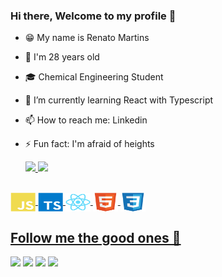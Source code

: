 ### Hi there, Welcome to my profile 👋

- 😁 My name is Renato Martins
- 📅 I'm 28 years old
- 🎓 Chemical Engineering Student
- 🌱 I’m currently learning React with Typescript
- 📫 How to reach me: Linkedin
- ⚡ Fun fact: I'm afraid of heights 

  <div style="display: inline_block">
  <a href="https://github.com/rmartins94">
  <img width="auto"height="180em" src="https://github-readme-stats.vercel.app/api?username=rmartins94&show_icons=true&theme=dark&include_all_commits=true&count_private=true"/>
  <img height="180em" src="https://github-readme-stats.vercel.app/api/top-langs/?username=rmartins94&layout=compact&langs_count=7&theme=dark"/>
</div>




<div style="display: inline_block"><br>
  <img align="center" alt="rmartins-Js" height="30" width="40" src="https://raw.githubusercontent.com/devicons/devicon/master/icons/javascript/javascript-plain.svg">
  <img align="center" alt="rmartins-Ts" height="30" width="40" src="https://raw.githubusercontent.com/devicons/devicon/master/icons/typescript/typescript-plain.svg">
  <img align="center" alt="rmartins-React" height="30" width="40" src="https://raw.githubusercontent.com/devicons/devicon/master/icons/react/react-original.svg">
  <img align="center" alt="rmartins-HTML" height="30" width="40" src="https://raw.githubusercontent.com/devicons/devicon/master/icons/html5/html5-original.svg">
  <img align="center" alt="rmartins-CSS" height="30" width="40" src="https://raw.githubusercontent.com/devicons/devicon/master/icons/css3/css3-original.svg">
</div>
  
  ## Follow me the good ones 🏃

<div> 
  <a href="https://instagram.com/renatofm94" target="_blank"><img src="https://img.shields.io/badge/-Instagram-%23E4405F?style=for-the-badge&logo=instagram&logoColor=white" target="_blank"></a>
 	<a href="https://www.twitch.tv/immonstrao" target="_blank"><img src="https://img.shields.io/badge/Twitch-9146FF?style=for-the-badge&logo=twitch&logoColor=white" target="_blank"></a>
  <a href = "mailto:rmartins6694@gmail.com"><img src="https://img.shields.io/badge/-Gmail-%23333?style=for-the-badge&logo=gmail&logoColor=white" target="_blank"></a>
  <a href="https://www.linkedin.com/in/renato-martins-a16531127/" target="_blank"><img src="https://img.shields.io/badge/-LinkedIn-%230077B5?style=for-the-badge&logo=linkedin&logoColor=white" target="_blank"></a> 
  
</div>


